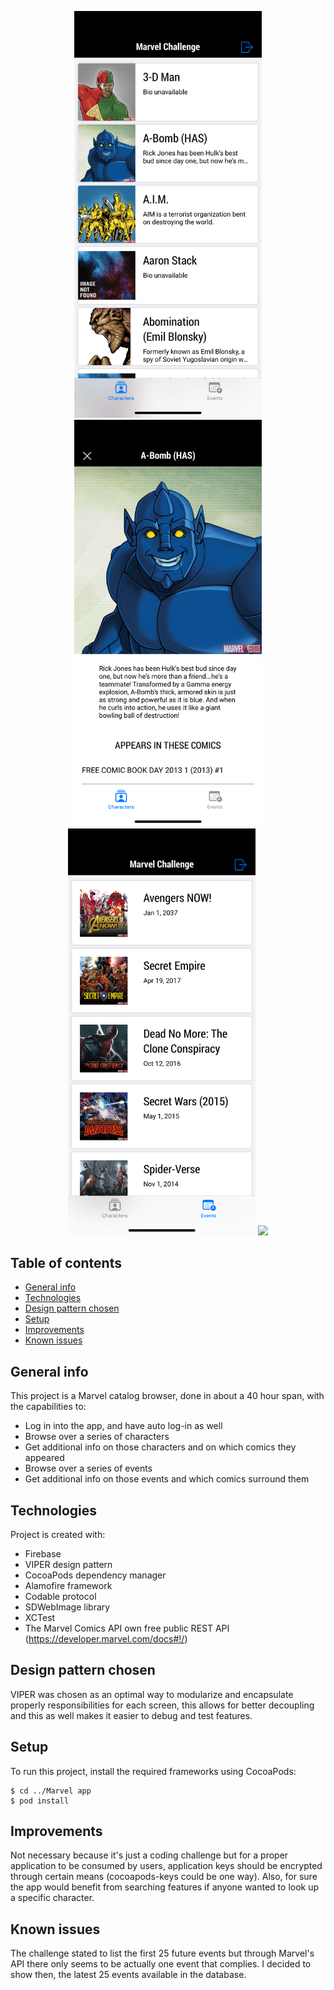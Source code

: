 <p align = "center">
<img src="README-images/Characters.png" width="300"> <img src="README-images/Character-Detail.png" width="300">
<img src="README-images/Events.png" width="300"> <img src="Event-Detail.png" width="300">
</p>

## Table of contents
* [General info](#general-info)
* [Technologies](#technologies)
* [Design pattern chosen](#design-pattern-chosen)
* [Setup](#setup)
* [Improvements](#improvements)
* [Known issues](#known-issues)

## General info

This project is a Marvel catalog browser, done in about a 40 hour span, with the capabilities to:
- Log in into the app, and have auto log-in as well
- Browse over a series of characters
- Get additional info on those characters and on which comics they appeared
- Browse over a series of events
- Get additional info on those events and which comics surround them
	
## Technologies
Project is created with:
* Firebase
* VIPER design pattern
* CocoaPods dependency manager
* Alamofire framework
* Codable protocol
* SDWebImage library
* XCTest
* The Marvel Comics API own free public REST API (https://developer.marvel.com/docs#!/)

## Design pattern chosen
VIPER was chosen as an optimal way to modularize and encapsulate properly responsibilities for each screen, this allows for better decoupling and this as well makes it easier to debug and test features.
	
## Setup
To run this project, install the required frameworks using CocoaPods:

```
$ cd ../Marvel app
$ pod install
```

## Improvements
Not necessary because it's just a coding challenge but for a proper application to be consumed by users, application keys should be encrypted through certain means (cocoapods-keys could be one way). Also, for sure the app would benefit from searching features if anyone wanted to look up a specific character.

## Known issues
The challenge stated to list the first 25 future events but through Marvel's API there only seems to be actually one event that complies. I decided to show then, the latest 25 events available in the database.
